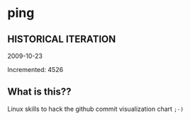 # ping

## HISTORICAL ITERATION
2009-10-23

Incremented: 4526

## What is this?? 
Linux skills to hack the github commit visualization chart `;-)`
